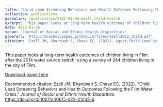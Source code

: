```yaml
---
title: "Child Lead Screening Behaviors and Health Outcomes Following the Flint Water Crisis"
collection: publications
permalink: /publication/2022-01-06-ezell-child-health
excerpt: 'This paper looks at long-term health outcomes of children living in Flint after the 2014 water source switch, using a survey of 244 children living in the city of Flint.'
date: 2022-01-06
venue: 'Journal of Racial and Ethnic Health Disparities'
paperurl: 'http://academicpages.github.io/files/ezell2022_child.pdf'
citation: 'Ezell JM, Bhardwah S, Chase EC. (2022). &quot;Child Lead Screening Behaviors and Health Outcomes Following the Flint Water Crisis.&quot; <i>Journal of Racial and Ethnic Health Disparities</i>. https://doi.org/10.1007/s40615-022-01233-6.'
---
```

This paper looks at long-term health outcomes of children living in Flint after the 2014 water source switch, using a survey of 244 children living in the city of Flint.

[Download paper here](http://academicpages.github.io/files/ezell2022_child.pdf)

Recommended citation: Ezell JM, Bhardwah S, Chase EC. (2022). &quot;Child Lead Screening Behaviors and Health Outcomes Following the Flint Water Crisis.&quot; <i>Journal of Racial and Ethnic Health Disparities</i>. https://doi.org/10.1007/s40615-022-01233-6.
